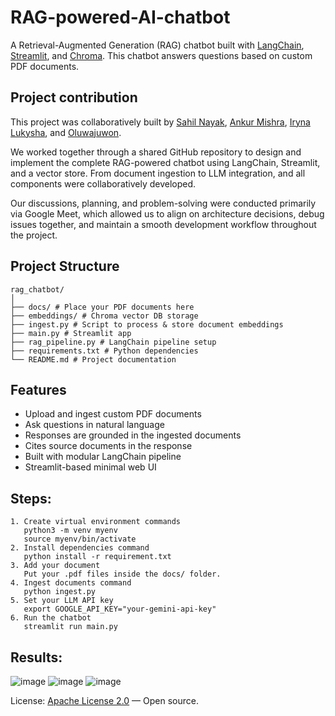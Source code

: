 # RAG-powered-AI-chatbot

A Retrieval-Augmented Generation (RAG) chatbot built with [LangChain](https://python.langchain.com/), [Streamlit](https://streamlit.io/), and [Chroma](https://www.trychroma.com/). This chatbot answers questions based on custom PDF documents.

## Project contribution 

This project was collaboratively built by [Sahil Nayak](https://github.com/sahilk12nayak), [Ankur Mishra](https://github.com/ankur110), [Iryna Lukysha](https://github.com/IrynaL-dev), and [Oluwajuwon](https://github.com/Oluwajuwon-O).

We worked together through a shared GitHub repository to design and implement the complete RAG-powered chatbot using LangChain, Streamlit, and a vector store. From document ingestion to LLM integration, and all components were collaboratively developed.

Our discussions, planning, and problem-solving were conducted primarily via Google Meet, which allowed us to align on architecture decisions, debug issues together, and maintain a smooth development workflow throughout the project.

## Project Structure
```
rag_chatbot/
│
├── docs/ # Place your PDF documents here
├── embeddings/ # Chroma vector DB storage
├── ingest.py # Script to process & store document embeddings
├── main.py # Streamlit app
├── rag_pipeline.py # LangChain pipeline setup
├── requirements.txt # Python dependencies
└── README.md # Project documentation
```

## Features

- Upload and ingest custom PDF documents
- Ask questions in natural language
- Responses are grounded in the ingested documents
- Cites source documents in the response
- Built with modular LangChain pipeline
- Streamlit-based minimal web UI


## Steps:
```
1. Create virtual environment commands
   python3 -m venv myenv
   source myenv/bin/activate
2. Install dependencies command
   python install -r requirement.txt
3. Add your document
   Put your .pdf files inside the docs/ folder.
4. Ingest documents command
   python ingest.py
5. Set your LLM API key
   export GOOGLE_API_KEY="your-gemini-api-key"
6. Run the chatbot
   streamlit run main.py
```

## Results:
![image](https://github.com/user-attachments/assets/8e9b828c-58d5-4a7a-972d-cba73588b640)
![image](https://github.com/user-attachments/assets/017b8667-320f-447c-8de7-39cc1f1e529d)
![image](https://github.com/user-attachments/assets/23347640-0963-4e85-8641-445559eb4a6e)

 License: [Apache License 2.0](https://www.apache.org/licenses/LICENSE-2.0) — Open source. 

